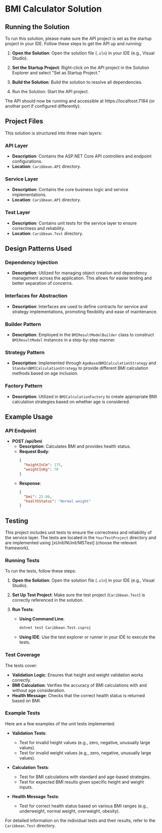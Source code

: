 # BMI Calculator Solution

## Running the Solution

To run this solution, please make sure the API project is set as the startup project in your IDE. Follow these steps to get the API up and running:

1. **Open the Solution**: Open the solution file (`.sln`) in your IDE (e.g., Visual Studio).

2. **Set the Startup Project**: Right-click on the API project in the Solution Explorer and select "Set as Startup Project."

3. **Build the Solution**: Build the solution to resolve all dependencies.
   
4. Run the Solution: Start the API project.

The API should now be running and accessible at https://localhost:7184 (or another port if configured differently).

## Project Files

This solution is structured into three main layers:

### **API Layer**
- **Description**: Contains the ASP.NET Core API controllers and endpoint configurations.
- **Location**: `Caribbean.API` directory.

### **Service Layer**
- **Description**: Contains the core business logic and service implementations.
- **Location**: `Caribbean.API` directory.

### **Test Layer**
- **Description**: Contains unit tests for the service layer to ensure correctness and reliability.
- **Location**: `Caribbean.Test` directory.

## Design Patterns Used

### **Dependency Injection**
- **Description**: Utilized for managing object creation and dependency management across the application. This allows for easier testing and better separation of concerns.

### **Interfaces for Abstraction**
- **Description**: Interfaces are used to define contracts for service and strategy implementations, promoting flexibility and ease of maintenance.

### **Builder Pattern**
- **Description**: Employed in the `BMIResultModelBuilder` class to construct `BMIResultModel` instances in a step-by-step manner.

### **Strategy Pattern**
- **Description**: Implemented through `AgeBasedBMICalculationStrategy` and `StandardBMICalculationStrategy` to provide different BMI calculation methods based on age inclusion.

### **Factory Pattern**
- **Description**: Utilized in `BMICalculationFactory` to create appropriate BMI calculation strategies based on whether age is considered.

## Example Usage

### **API Endpoint**

- **POST /api/bmi**
  - **Description**: Calculates BMI and provides health status.
  - **Request Body**:
    ```json
    {
      "heightInCm": 175,
      "weightInKg": 70
    }
    ```
  - **Response**:
    ```json
    {
      "bmi": 22.86,
      "healthStatus": "Normal weight"
    }
    ```

## Testing

This project includes unit tests to ensure the correctness and reliability of the service layer. The tests are located in the `YourTestProject` directory and are implemented using [xUnit/NUnit/MSTest] (choose the relevant framework).

### Running Tests

To run the tests, follow these steps:

1. **Open the Solution**: Open the solution file (`.sln`) in your IDE (e.g., Visual Studio).

2. **Set Up Test Project**: Make sure the test project (`Caribbean.Test`) is correctly referenced in the solution.

3. **Run Tests**:
   - **Using Command Line**:
     ```bash
     dotnet test Caribbean.Test.csproj
     ```
   - **Using IDE**: Use the test explorer or runner in your IDE to execute the tests.

### Test Coverage

The tests cover:
- **Validation Logic**: Ensures that height and weight validation works correctly.
- **BMI Calculation**: Verifies the accuracy of BMI calculations with and without age consideration.
- **Health Message**: Checks that the correct health status is returned based on BMI.

### Example Tests

Here are a few examples of the unit tests implemented:

- **Validation Tests**:
  - Test for invalid height values (e.g., zero, negative, unusually large values).
  - Test for invalid weight values (e.g., zero, negative, unusually large values).

- **Calculation Tests**:
  - Test for BMI calculations with standard and age-based strategies.
  - Test for expected BMI results given specific height and weight inputs.

- **Health Message Tests**:
  - Test for correct health status based on various BMI ranges (e.g., underweight, normal weight, overweight, obesity).

For detailed information on the individual tests and their results, refer to the `Caribbean.Test` directory.
